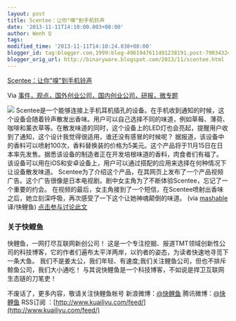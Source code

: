 ```yaml
---
layout: post
title: Scentee：让你"嗅"到手机铃声
date: '2013-11-11T14:10:00.003+08:00'
author: Wenh Q
tags:
modified_time: '2013-11-11T14:10:24.838+08:00'
blogger_id: tag:blogger.com,1999:blog-4961947611491238191.post-7903432487265191305
blogger_orig_url: http://binaryware.blogspot.com/2013/11/scentee.html
---
```


[Scentee：让你"嗅"到手机铃声](http://www.kuailiyu.com/article/5970.html)

Via
[事件，观点，国外创业公司，国内创业公司，研报，微专题](http://www.kuailiyu.com/)

![](http://www.kuailiyu.com/uploadfile/2013/1111/20131111111932413.jpg)
Scentee是一个能够连接上手机耳机插孔的设备。在手机收到通知的时候，这个设备会随着铃声散发出香味。用户可以自己选择不同的味道，例如草莓、薄荷、咖啡和薰衣草等。在散发味道的同时，这个设备上的LED灯也会亮起，提醒用户收到了通知，这个设计我觉得很适用，谁还没有感冒的时候呢？
据报道，该设备中的香料可以喷射100次，香料替换装的价格为5美元。这个产品将于11月15日在日本率先发售。据悉该设备的制造者正在开发培根味道的香料，肉食者们有福了。
该设备可以用在iOS和安卓设备上，用户可以通过搭配的应用来选择在何种情况下让设备散发味道。
Scentee为了介绍这个产品，在其网页上发布了一个产品视频广告。这个广告很像是日本电视剧。剧中女主角为了不断体验Scentee，忘记了一个重要的约会。
在视频的最后，女主角接到了一个短信，在Scentee喷射出香味之后，她立刻深呼吸，再次感受了一下这个让她神魂颠倒的味道。
(via [mashable](http://mashable.com/2013/11/07/scentee/) 译/快鲤鱼)
[点击参与讨论此文](http://www.kuailiyu.com/article/5970.html?utm_source=articletail&utm_medium=RSS#comments)

### **关于快鲤鱼**

快鲤鱼，一网打尽互联网新创公司！
这是一个专注挖掘、报道TMT领域创新性公司的科技博客，它的作者们遍布太平洋两岸，以钓者的姿态，为读者快速地寻觅下一条大鱼。
我们不是姜太公，我们年轻、有速度;我们关注鲤鱼公司，但也不排斥鲸鱼公司，我们大小通吃！
与其说快鲤鱼是一个科技博客，不如说是捍卫互联网生态链的刀笔吏！

不废话了，更多内容，敬请关注快鲤鱼帐号
新浪微博：[@快鲤鱼](http://weibo.com/p/1002062696344613/mblog)
腾讯微博：[@快鲤鱼](http://t.qq.com/kuailiyucyzone)
RSS订阅 ：[http://www.kuailiyu.com/feed/](http://www.kuailiyu.com/feed/)
